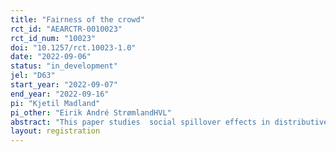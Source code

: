 ```yaml
---
title: "Fairness of the crowd"
rct_id: "AEARCTR-0010023"
rct_id_num: "10023"
doi: "10.1257/rct.10023-1.0"
date: "2022-09-06"
status: "in_development"
jel: "D63"
start_year: "2022-09-07"
end_year: "2022-09-16"
pi: "Kjetil Madland"
pi_other: "Eirik André StrømlandHVL"
abstract: "This paper studies  social spillover effects in distributive decision making. In an online spectator experiment, subjects choose from a menu of alternative ways to distribute money between strangers. In a US sample, constructed to be representative of the general population with respect to age, sex and ethnicity, we test whether receiving information about the choices of a reference group influences the spectator’s decision in the current experimental setting. The reference group is a randomly drawn group of three other spectators from a previous experiment by Almås et al. (2020). Prior to treatment, we elicit subjects’ beliefs choices in the reference group."
layout: registration
---
```


